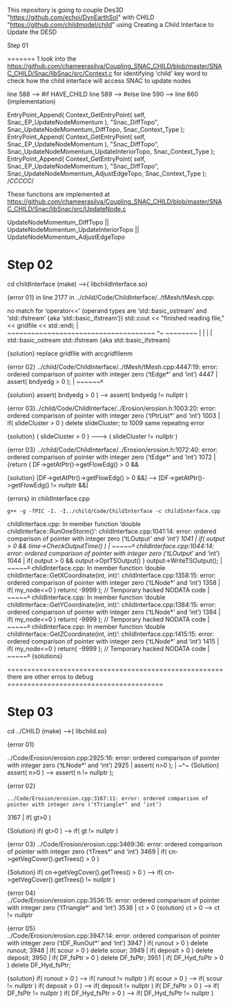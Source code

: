 This repository is going to couple Des3D "https://github.com/echoi/DynEarthSol" with CHILD "https://github.com/childmodel/child" using Creating a Child Interface to Update the DESD

Step 01

=======
1 look into the https://github.com/chameerasilva/Coupling_SNAC_CHILD/blob/master/SNAC_CHILD/Snac/libSnac/src/Context.c for identifying 'child' key word to check how the child interface will access SNAC to update nodes

line 588 --> #if HAVE_CHILD 
line 589 --> #else
line 590 --> line 660 (implementation)

EntryPoint_Append(
		Context_GetEntryPoint( self, Snac_EP_UpdateNodeMomentum ),
		"Snac_DiffTopo",
		Snac_UpdateNodeMomentum_DiffTopo,
		Snac_Context_Type );
	EntryPoint_Append(
		Context_GetEntryPoint( self, Snac_EP_UpdateNodeMomentum ),
		"Snac_DiffTopo",
		Snac_UpdateNodeMomentum_UpdateInteriorTopo,
		Snac_Context_Type );
	EntryPoint_Append(
		Context_GetEntryPoint( self, Snac_EP_UpdateNodeMomentum ),
		"Snac_DiffTopo",
		Snac_UpdateNodeMomentum_AdjustEdgeTopo,
		Snac_Context_Type );
	/*CCCCC*/

These functions are implemented at https://github.com/chameerasilva/Coupling_SNAC_CHILD/blob/master/SNAC_CHILD/Snac/libSnac/src/UpdateNode.c 

UpdateNodeMomentum_DiffTopo || UpdateNodeMomentum_UpdateInteriorTopo || UpdateNodeMomentum_AdjustEdgeTopo


Step 02 
==================
cd childInterface  (make) -->{ libchildInterface.so}

{error 01} in line 2177 in ../child/Code/ChildInterface/../tMesh/tMesh.cpp:

no match for ‘operator<<’ (operand types are ‘std::basic_ostream<char>’ and ‘std::ifstream’ {aka ‘std::basic_ifstream<char>’})
	std::cout << "finished reading file," << gridfile << std::endl;
      |   ~~~~~~~~~~~~~~~~~~~~~~~~~~~~~~~~~~~~~ ^~ ~~~~~~~~
      |             |                              |
      |             std::basic_ostream<char>       std::ifstream {aka std::basic_ifstream<char>}

{solution}
	replace gridfile with arcgridfilenm
	
{error 02}  ../child/Code/ChildInterface/../tMesh/tMesh.cpp:4447:19: error: ordered comparison of pointer with integer zero (‘tEdge*’ and ‘int’)
 4447 |   assert( bndyedg > 0 );
      |           ~~~~~~~~^~~

{solution}  assert( bndyedg > 0 ) --> assert( bndyedg != nullptr )
	
{error 03}../child/Code/ChildInterface/../Erosion/erosion.h:1003:20: error: ordered comparison of pointer with integer zero (‘tPtrList<tLNode>*’ and ‘int’)
   1003 |   if( slideCluster > 0 ) delete slideCluster;
to 1009 same repeating error 
	
{solution} ( slideCluster > 0 ) ---> ( slideCluster != nullptr )
	
{error 03} ../child/Code/ChildInterface/../Erosion/erosion.h:1072:40: error: ordered comparison of pointer with integer zero (‘tEdge*’ and ‘int’)
 1072 | {return ( DF->getAtPtr()->getFlowEdg() > 0 &&

{solution} [DF->getAtPtr()->getFlowEdg() > 0 &&]  --> [DF->getAtPtr()->getFlowEdg() != nullptr &&] 

{errors} in childInterface.cpp
	
	g++ -g -fPIC -I. -I../child/Code/ChildInterface -c childInterface.cpp
childInterface.cpp: In member function ‘double childInterface::RunOneStorm()’:
childInterface.cpp:1041:14: error: ordered comparison of pointer with integer zero (‘tLOutput<tLNode>*’ and ‘int’)
 1041 |   if( output > 0 && time->CheckOutputTime() )
      |       ~~~~~~~^~~
childInterface.cpp:1044:14: error: ordered comparison of pointer with integer zero (‘tLOutput<tLNode>*’ and ‘int’)
 1044 |   if( output > 0 && output->OptTSOutput() ) output->WriteTSOutput();
      |       ~~~~~~~^~~
childInterface.cpp: In member function ‘double childInterface::GetXCoordinate(int, int)’:
childInterface.cpp:1358:15: error: ordered comparison of pointer with integer zero (‘tLNode*’ and ‘int’)
 1358 |    if( my_node<=0 ) return( -9999 );   // Temporary hacked NODATA code
      |        ~~~~~~~^~~
childInterface.cpp: In member function ‘double childInterface::GetYCoordinate(int, int)’:
childInterface.cpp:1384:15: error: ordered comparison of pointer with integer zero (‘tLNode*’ and ‘int’)
 1384 |    if( my_node<=0 ) return( -9999 );   // Temporary hacked NODATA code
      |        ~~~~~~~^~~
childInterface.cpp: In member function ‘double childInterface::GetZCoordinate(int, int)’:
childInterface.cpp:1415:15: error: ordered comparison of pointer with integer zero (‘tLNode*’ and ‘int’)
 1415 |    if( my_node<=0 ) return( -9999 );   // Temporary hacked NODATA code
      |        ~~~~~~~^~~
{solutions}
			 
====================================================== there are other erros to debug =======================================
			 
Step 03         
===========
cd ../CHILD (make) -->{ libchild.so}
	
{error 01}  
	
../Code/Erosion/erosion.cpp:2925:16: error: ordered comparison of pointer with integer zero (‘tLNode*’ and ‘int’)
 2925 |       assert( n>0 );
      |               ~^~
{Solution}  assert( n>0 ) --> assert( n != nullptr );
	
{error 02} 
	
	../Code/Erosion/erosion.cpp:3167:11: error: ordered comparison of pointer with integer zero (‘tTriangle*’ and ‘int’)
 3167 |     if( gt>0 )

{Solution}   if( gt>0 ) -->  if( gt != nullptr )
	
{error 03} 
	../Code/Erosion/erosion.cpp:3469:36: error: ordered comparison of pointer with integer zero (‘tTrees*’ and ‘int’)
 3469 |   if( cn->getVegCover().getTrees() > 0 )
	
{Solution}   if( cn->getVegCover().getTrees() > 0 ) -->   if( cn->getVegCover().getTrees() != nullptr )


{error 04}  
	../Code/Erosion/erosion.cpp:3536:15: error: ordered comparison of pointer with integer zero (‘tTriangle*’ and ‘int’)
 3536 |            ct > 0
{solution}    ct > 0  -->  ct != nullptr 
	
{error 05}  
	../Code/Erosion/erosion.cpp:3947:14: error: ordered comparison of pointer with integer zero (‘tDF_RunOut*’ and ‘int’)
 3947 |   if( runout > 0 ) delete runout;
 3948 |   if( scour > 0 ) delete scour;
 3949 |   if( deposit > 0 ) delete deposit;
 3950 |   if( DF_fsPtr > 0 ) delete DF_fsPtr;
 3951 |   if( DF_Hyd_fsPtr > 0 ) delete DF_Hyd_fsPtr;

{solution}  if( runout > 0 ) -->  if( runout != nullptr ) 
	    if( scour > 0 ) -->  if( scour != nullptr )
	    if( deposit > 0 ) --> if( deposit != nullptr )
	    if( DF_fsPtr > 0 ) --> if( DF_fsPtr != nullptr )
	    if( DF_Hyd_fsPtr > 0 ) --> if( DF_Hyd_fsPtr != nullptr )
			 
			 
	
